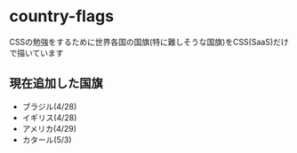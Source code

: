 # country-flags
CSSの勉強をするために世界各国の国旗(特に難しそうな国旗)をCSS(SaaS)だけで描いています

## 現在追加した国旗

* ブラジル(4/28)
* イギリス(4/28)
* アメリカ(4/29)
* カタール(5/3)